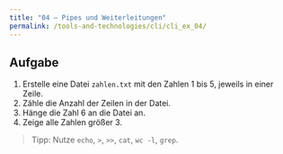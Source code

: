 ```yaml
---
title: "04 – Pipes und Weiterleitungen"
permalink: /tools-and-technologies/cli/cli_ex_04/
---
```


## Aufgabe

1. Erstelle eine Datei `zahlen.txt` mit den Zahlen 1 bis 5, jeweils in einer Zeile.
2. Zähle die Anzahl der Zeilen in der Datei.
3. Hänge die Zahl 6 an die Datei an.
4. Zeige alle Zahlen größer 3.

> Tipp: Nutze `echo`, `>`, `>>`, `cat`, `wc -l`, `grep`.